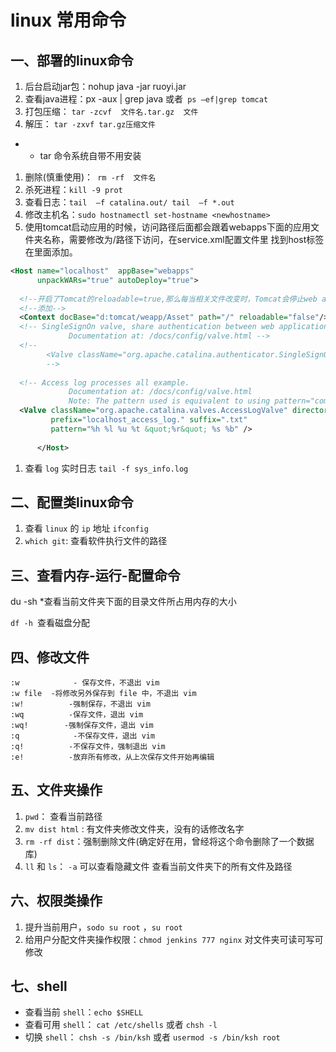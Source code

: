 

# linux 常用命令

## 一、部署的linux命令

1. 后台启动jar包：nohup java -jar ruoyi.jar 
2. 查看java进程：px -aux | grep java 或者` ps –ef|grep tomcat` 
3. 打包压缩： `tar -zcvf  文件名.tar.gz  文件`
4. 解压： `tar -zxvf tar.gz压缩文件` 

- - tar 命令系统自带不用安装

1. 删除(慎重使用)：` rm -rf  文件名`
2. 杀死进程：`kill -9 prot`
3. 查看日志：`tail  –f catalina.out/ tail  –f *.out`
4. 修改主机名：`sudo hostnamectl set-hostname <newhostname>`
5. 使用tomcat启动应用的时候，访问路径后面都会跟着webapps下面的应用文件夹名称，需要修改为/路径下访问，在service.xml配置文件里 找到host标签在里面添加。

```xml
<Host name="localhost"  appBase="webapps"
      unpackWARs="true" autoDeploy="true">
  
  <!--开启了Tomcat的reloadable=true,那么每当相关文件改变时，Tomcat会停止web app并释放内存,然后重新加载web app.这实在是个浩大的工程。-->
  <!--添加-->
  <Context docBase="d:tomcat/weapp/Asset" path="/" reloadable="false"/>
  <!-- SingleSignOn valve, share authentication between web applications
             Documentation at: /docs/config/valve.html -->
  <!--
        <Valve className="org.apache.catalina.authenticator.SingleSignOn" />
        -->
  
  <!-- Access log processes all example.
             Documentation at: /docs/config/valve.html
             Note: The pattern used is equivalent to using pattern="common" -->
  <Valve className="org.apache.catalina.valves.AccessLogValve" directory="logs"
         prefix="localhost_access_log." suffix=".txt"
         pattern="%h %l %u %t &quot;%r&quot; %s %b" />
  
      </Host>
```



1. 查看 `log` 实时日志 `tail -f sys_info.log`

## 二、配置类linux命令

1. 查看 `linux` 的 `ip` 地址 `ifconfig`
1. `which git`: 查看软件执行文件的路径

## 三、查看内存-运行-配置命令

du -sh *查看当前文件夹下面的目录文件所占用内存的大小

`df -h `查看磁盘分配



## 四、修改文件

```shell
:w            - 保存文件，不退出 vim
:w file  -将修改另外保存到 file 中，不退出 vim
:w!          -强制保存，不退出 vim
:wq          -保存文件，退出 vim
:wq!        -强制保存文件，退出 vim
:q            -不保存文件，退出 vim
:q!          -不保存文件，强制退出 vim
:e!          -放弃所有修改，从上次保存文件开始再编辑
```



## 五、文件夹操作

1. `pwd`： 查看当前路径
2. `mv dist html` : 有文件夹修改文件夹，没有的话修改名字
3. `rm -rf dist`：强制删除文件(确定好在用，曾经将这个命令删除了一个数据库)
4. `ll` 和 `ls`： `-a` 可以查看隐藏文件 查看当前文件夹下的所有文件及路径



## 六、权限类操作

1. 提升当前用户，`sodo su root` ，`su root`
2. 给用户分配文件夹操作权限：`chmod jenkins 777 nginx` 对文件夹可读可写可修改



## 七、shell

- 查看当前 `shell`：`echo $SHELL`
- 查看可用 `shell`： `cat /etc/shells` 或者 `chsh -l`
- 切换 `shell`： `chsh -s /bin/ksh` 或者 `usermod -s /bin/ksh root`